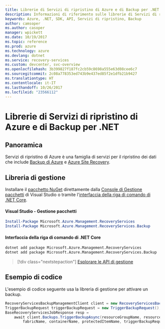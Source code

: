 ```yaml
---
title: Librerie di Servizi di ripristino di Azure e di Backup per .NET
description: Informazioni di riferimento sulle librerie di Servizi di ripristino di Azure e di Backup per .NET
keywords: Azure, .NET, SDK, API, Servizi di ripristino, Backup
author: camsoper
ms.author: casoper
manager: wpickett
ms.date: 10/19/2017
ms.topic: reference
ms.prod: azure
ms.technology: azure
ms.devlang: dotnet
ms.service: recovery-services
ms.custom: devcenter, svc-overview
ms.openlocfilehash: 3b399827f187fc2cb59c8698a555e63d08cee6c7
ms.sourcegitcommit: 2c08a778353ed743b9e437ed85f2e1dfb21b9427
ms.translationtype: HT
ms.contentlocale: it-IT
ms.lasthandoff: 10/26/2017
ms.locfileid: "23566112"
---
```

# <a name="azure-recovery-services-and-backup-libraries-for-net"></a>Librerie di Servizi di ripristino di Azure e di Backup per .NET

## <a name="overview"></a>Panoramica

Servizi di ripristino di Azure è una famiglia di servizi per il ripristino dei dati che include [Backup di Azure](/azure/backup/) e [Azure Site Recovery](/azure/site-recovery/).

## <a name="management-library"></a>Libreria di gestione

Installare il [pacchetto NuGet](https://www.nuget.org/packages/Microsoft.Azure.Management.RecoveryServices) direttamente dalla [Console di Gestione pacchetti][PackageManager] di Visual Studio o tramite l'[interfaccia della riga di comando di .NET Core][DotNetCLI].

#### <a name="visual-studio-package-manager"></a>Visual Studio - Gestione pacchetti

```powershell
Install-Package Microsoft.Azure.Management.RecoveryServices
Install-Package Microsoft.Azure.Management.RecoveryServices.Backup
```

#### <a name="net-core-cli"></a>Interfaccia della riga di comando di .NET Core

```bash
dotnet add package Microsoft.Azure.Management.RecoveryServices
dotnet add package Microsoft.Azure.Management.RecoveryServices.Backup
```

> [!div class="nextstepaction"]
> [Esplorare le API di gestione](/dotnet/api/overview/azure/recoveryservices/management)


## <a name="code-example"></a>Esempio di codice

L'esempio di codice seguente usa la libreria di gestione per attivare un backup.

```csharp
RecoveryServicesBackupManagementClient client = new RecoveryServicesBackupManagementClient(credentials);
TriggerBackupRequest triggerBackupRequest = new TriggerBackupRequest();
BaseRecoveryServicesJobResponse resp =
    await client.Backups.TriggerBackupAsync(resourceGroupName, resourceName, null,
        fabricName, containerName, protectedItemName, triggerBackupRequest);
```

[PackageManager]: https://docs.microsoft.com/nuget/tools/package-manager-console
[DotNetCLI]: https://docs.microsoft.com/dotnet/core/tools/dotnet-add-package
